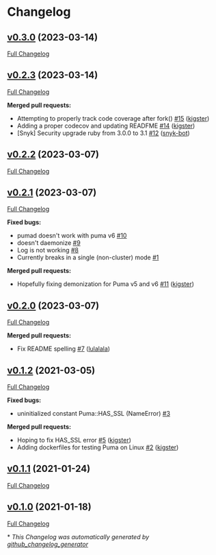 # Changelog

## [v0.3.0](https://github.com/kigster/puma-daemon/tree/v0.3.0) (2023-03-14)

[Full Changelog](https://github.com/kigster/puma-daemon/compare/v0.2.3...v0.3.0)

## [v0.2.3](https://github.com/kigster/puma-daemon/tree/v0.2.3) (2023-03-14)

[Full Changelog](https://github.com/kigster/puma-daemon/compare/v0.2.2...v0.2.3)

**Merged pull requests:**

- Attempting to properly track code coverage after fork\(\) [\#15](https://github.com/kigster/puma-daemon/pull/15) ([kigster](https://github.com/kigster))
- Adding a proper codecov and updating READFME [\#14](https://github.com/kigster/puma-daemon/pull/14) ([kigster](https://github.com/kigster))
- \[Snyk\] Security upgrade ruby from 3.0.0 to 3.1 [\#12](https://github.com/kigster/puma-daemon/pull/12) ([snyk-bot](https://github.com/snyk-bot))

## [v0.2.2](https://github.com/kigster/puma-daemon/tree/v0.2.2) (2023-03-07)

[Full Changelog](https://github.com/kigster/puma-daemon/compare/v0.2.1...v0.2.2)

## [v0.2.1](https://github.com/kigster/puma-daemon/tree/v0.2.1) (2023-03-07)

[Full Changelog](https://github.com/kigster/puma-daemon/compare/v0.2.0...v0.2.1)

**Fixed bugs:**

- pumad doesn't work with puma v6 [\#10](https://github.com/kigster/puma-daemon/issues/10)
- doesn't daemonize [\#9](https://github.com/kigster/puma-daemon/issues/9)
- Log is not working [\#8](https://github.com/kigster/puma-daemon/issues/8)
- Currently breaks in a single \(non-cluster\) mode [\#1](https://github.com/kigster/puma-daemon/issues/1)

**Merged pull requests:**

- Hopefully fixing demonization for Puma v5 and v6 [\#11](https://github.com/kigster/puma-daemon/pull/11) ([kigster](https://github.com/kigster))

## [v0.2.0](https://github.com/kigster/puma-daemon/tree/v0.2.0) (2023-03-07)

[Full Changelog](https://github.com/kigster/puma-daemon/compare/v0.1.2...v0.2.0)

**Merged pull requests:**

- Fix README spelling [\#7](https://github.com/kigster/puma-daemon/pull/7) ([lulalala](https://github.com/lulalala))

## [v0.1.2](https://github.com/kigster/puma-daemon/tree/v0.1.2) (2021-03-05)

[Full Changelog](https://github.com/kigster/puma-daemon/compare/v0.1.1...v0.1.2)

**Fixed bugs:**

- uninitialized constant Puma::HAS\_SSL \(NameError\) [\#3](https://github.com/kigster/puma-daemon/issues/3)

**Merged pull requests:**

- Hoping to fix HAS\_SSL error [\#5](https://github.com/kigster/puma-daemon/pull/5) ([kigster](https://github.com/kigster))
- Adding dockerfiles for testing Puma on Linux [\#2](https://github.com/kigster/puma-daemon/pull/2) ([kigster](https://github.com/kigster))

## [v0.1.1](https://github.com/kigster/puma-daemon/tree/v0.1.1) (2021-01-24)

[Full Changelog](https://github.com/kigster/puma-daemon/compare/v0.1.0...v0.1.1)

## [v0.1.0](https://github.com/kigster/puma-daemon/tree/v0.1.0) (2021-01-18)

[Full Changelog](https://github.com/kigster/puma-daemon/compare/647f057123f45aecdb5da1d0567b92c72114cd8f...v0.1.0)



\* *This Changelog was automatically generated by [github_changelog_generator](https://github.com/github-changelog-generator/github-changelog-generator)*
